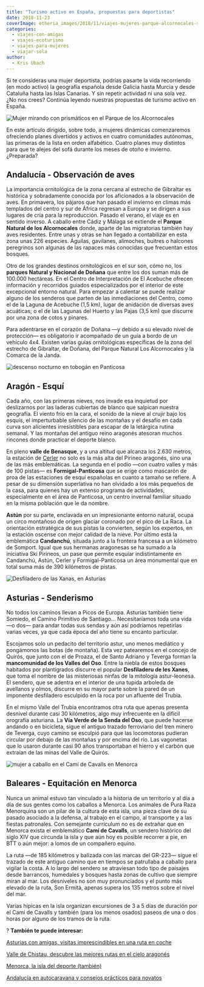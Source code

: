 ```yaml
---
title: "Turismo activo en España, propuestas para deportistas"
date: 2018-11-23
coverImage: etheria_images/2018/11/viajes-mujeres-parque-alcornocales-senderismo.jpg
categories: 
  - viajes-con-amigas
  - viajes-ecoturismo
  - viajes-para-mujeres
  - viajar-sola
author: 
  - Kris Ubach
---
```


Si te consideras una mujer deportista, podrías pasarte la vida recorriendo (en modo 
activo) la geografía española desde Galicia hasta Murcia y desde Cataluña hasta las 
Islas Canarias. Y sin repetir actividad ni una sola vez. ¿No nos crees? Continúa leyendo 
nuestras propuestas de turismo activo en España. 

![Mujer mirando con prismáticos en el Parque de los Alcornocales](etheria_images/2018/11/viajes-mujeres-parque-alcornocales-senderismo-1024x570.jpg "Observación de aves en el Parque de los Alcornocales. ©K.U.")

En este artículo dirigido, sobre todo, a mujeres dinámicas comenzaremos ofreciendo 
planes divertidos y activos en cuatro comunidades autónomas, las primeras de la lista en 
orden alfabético. Cuatro planes muy distintos para que te alejes del sofá durante los 
meses de otoño e invierno. ¿Preparada? 

## Andalucía - Observación de aves

La importancia ornitológica de la zona cercana al estrecho de Gibraltar es histórica y 
sobradamente conocida por los aficionados a la observación de aves. En primavera, los 
pájaros que han pasado el invierno en climas más templados del centro y sur de África 
regresan a Europa y se dirigen a sus lugares de cría para la reproducción. Pasado el 
verano, el viaje es en sentido inverso. A caballo entre Cádiz y Málaga se extiende el 
**Parque Natural de los Alcornocales** donde, aparte de las migratorias también hay aves 
residentes. Entre unas y otras se han llegado a contabilizar en esta zona unas 226 
especies. Águilas, gavilanes, alimoches, buitres o halcones peregrinos son algunas de 
las rapaces más conocidas que frecuentan estos bosques. 

Otro de los grandes destinos ornitológicos en el sur son, cómo no, los **parques Natural 
y Nacional de Doñana** que entre los dos suman más de 100.000 hectáreas. En el Centro de 
Interpretación de El Acebuche ofrecen información y recorridos guiados especializados 
por el interior de este excepcional entorno natural. Para empezar a calentar se puede 
realizar alguno de los senderos que parten de las inmediaciones del Centro, como el de 
la Laguna de Acebuche (1,5 km), lugar de anidación de diversas aves acuáticas; o el de 
las Lagunas del Huerto y las Pajas (3,5 km) que discurre por una zona de cotos y 
pinares. 

Para adentrarse en el corazón de Doñana —y debido a su elevado nivel de protección— es 
obligatorio ir acompañado de un guía a bordo de un vehículo 4x4. Existen varias guías 
ornitológicas específicas de la zona del estrecho de Gibraltar, de Doñana, del Parque 
Natural Los Alcornocales y la Comarca de la Janda. 

![descenso nocturno en tobogán en Panticosa](etheria_images/2018/11/toboganing-nocturno-aramon-1024x682.jpg "El toboganning es una de las experiencias que se pueden disfrutar en Formigal-Panticosa. Es un descenso nocturno en trineo por una pista de 2,5 km. © Aramon")

## Aragón - Esquí

Cada año, con las primeras nieves, nos invade esa inquietud por deslizarnos por las 
laderas cubiertas de blanco que salpican nuestra geografía. El viento frío en la cara, 
el sonido de la nieve al crujir bajo los esquís, el imperturbable silencio de las 
montañas y el desafío en cada curva son alicientes irresistibles para escapar de la 
letárgica rutina semanal. Y las montañas del antiguo reino aragonés atesoran muchos 
rincones donde practicar el deporte blanco. 

En pleno **valle de Benasque**, y a una altitud que alcanza los 2.630 metros, la 
estación de [Cerler](https://www.cerler.com/) no solo es la más alta del Pirineo 
aragonés, sino una de las más emblemáticas. La segunda en el podio —con cuatro valles y 
más de 100 pistas— es **Formigal-Panticosa** que se erige como mascarón de proa de las 
estaciones de esquí españolas en cuanto a tamaño se refiere. A pesar de su dimensión 
superlativa no han olvidado a los más pequeños de la casa, para quienes hay un extenso 
programa de actividades, especialmente en el área de Panticosa, un centro invernal 
familiar situado en la misma población que le da nombre. 

**Astún** por su parte, enclavada en un impresionante entorno natural, ocupa un circo 
montañoso de origen glaciar coronado por el pico de La Raca. La orientación estratégica 
de sus pistas la convierten, según los expertos, en la estación oscense con mejor 
calidad de la nieve. Por último está la emblemática **Candanchú**, situada junto a la 
frontera francesa a un kilómetro de Somport. Igual que sus hermanas aragonesas se ha 
sumado a la iniciativa Ski Pirineos, un pase que permite esquiar indistintamente en 
Candanchú, Astún, Cerler y Formigal-Panticosa un área monumental que en total suma más 
de 390 kilómetros de pistas. 

![Desfiladero de las Xanas, en Asturias](etheria_images/2018/11/viajes-mujeres-ruta-Desfiladero-Xanas-1024x683.jpg "Desfiladero de las Xanas, en Asturias. ©K.U.")

## Asturias - Senderismo

No todos los caminos llevan a Picos de Europa. Asturias también tiene Somiedo, el Camino 
Primitivo de Santiago... Necesitaríamos toda una vida —o dos— para andar todas sus 
sendas y aún así podríamos repetirlas varias veces, ya que cada época del año tiene su 
encanto particular. 

Escojamos solo un pedacito del territorio astur, uno menos mediático y pongámonos las 
botas (de montaña). Esta vez patearemos en el concejo de Quirós, que junto con el de 
Proaza, el de Santo Adriano y Teverga forman la **mancomunidad de los Valles del Oso**. 
Entre la niebla de estos bosques habitados por plantígrados discurre el popular 
**Desfiladeru de les Xanes**, que toma el nombre de las misteriosas ninfas de la 
mitología astur-leonesa. El sendero, que se adentra en el interior de una tupida 
arboleda de avellanos y olmos, discurre en su mayor parte sobre la pared de un imponente 
desfiladero esculpido en la roca por un afluente del Trubia. 

En el mismo Valle del Trubia encontramos otra ruta que apenas presenta desnivel durante 
casi 30 kilómetros, algo muy infrecuente en la difícil orografía asturiana. La **Vía 
Verde de la Senda del Oso**, que puede hacerse andando o en bicicleta, sigue el antiguo 
trazado ferroviario del tren minero de Teverga, cuyo camino se esculpió para que las 
locomotoras pudieran circular por debajo de las montañas y por encima del río. Las 
vagonetas que lo usaron durante casi 90 años transportaban el hierro y el carbón que 
extraían de las minas del Valle de Quirós. 

![mujer a caballo en el Camí de Cavalls en Menorca](etheria_images/2018/11/viajes-mujeres-Menorca-Cami-Cavalls-1024x683.jpg "El Camí de Cavalls recorre la costa menorquina. ©K.U.")

## Baleares - Equitación en Menorca

Nunca un animal estuvo tan vinculado a la historia de un territorio y al día a día de 
sus gentes como los caballos a Menorca. Los animales de Pura Raza Menorquina son un 
pilar de la cultura de esta isla, una pieza clave de su pasado asociado a la defensa, al 
trabajo en el campo, al transporte y a las fiestas patronales. Con semejante currículum 
no es de extrañar que en Menorca exista el emblemático **Camí de Cavalls**, un sendero 
histórico del siglo XIV que circunda la isla y que aún hoy es posible recorrer a pie, en 
BTT o aún mejor: a lomos de un compañero equino. 

La ruta —de 185 kilómetros y balizada con las marcas del GR-223— sigue el trazado de 
este antiguo camino que en tiempos se patrullaba a caballo para vigilar la costa. A lo 
largo del sendero se atraviesan todo tipo de paisajes desde barrancos, humedales y 
bosques hasta zonas de cultivo que siempre miran al mar. Los desniveles no son muy 
pronunciados y el punto más elevado de la ruta, Son Ermità, apenas supera los 135 metros 
sobre el nivel del mar. 

Varias hípicas en la isla organizan excursiones de 3 a 5 días de duración por el Camí de 
Cavalls y también (para los menos osados) paseos de una o dos horas por alguno de los 
tramos de la ruta. 

? **También te puede interesar:** 

[Asturias con amigas, visitas imprescindibles en una ruta en 
coche](https://etheriamagazine.com/2022/01/17/asturias-en-coche-guia-imprescindible/) 

[Valle de Chistau, descubre las mejores rutas en el cielo 
aragonés](https://etheriamagazine.com/2021/12/07/valle-de-chistau-huesca/) 

[Menorca, la isla del deporte 
(también)](https://etheriamagazine.com/2019/01/24/viajeras-aventureras-en-menorca/) 

[Andalucía en autocaravana y consejos prácticos para 
novatos](https://etheriamagazine.com/2021/04/07/consejos-rutas-andalucia-en-autocaravana/)
